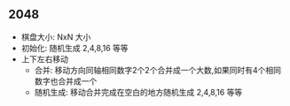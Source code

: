 ## 2048

- 棋盘大小: NxN 大小
- 初始化: 随机生成 2,4,8,16 等等
- 上下左右移动
  - 合并: 移动方向同轴相同数字2个2个合并成一个大数,如果同时有4个相同数字也合并成一个
  - 随机生成: 移动合并完成在空白的地方随机生成 2,4,8,16 等等
